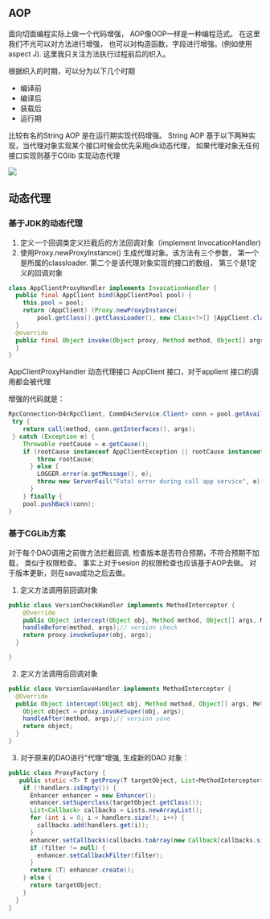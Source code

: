 ## AOP

   面向切面编程实际上做一个代码增强， AOP像OOP一样是一种编程范式。 在这里我们不光可以对方法进行增强，
也可以对构造函数，字段进行增强。(例如使用aspect J). 这里我只关注方法执行过程前后的织入。

   根据织入的时期，可以分为以下几个时期

-    编译前
-    编译后
-    装载后
-    运行期

比较有名的String AOP 是在运行期实现代码增强。
String AOP 基于以下两种实现，当代理对象实现某个接口时候会优先采用jdk动态代理， 如果代理对象无任何接口实现则基于CGlib 实现动态代理

![](http://www.baeldung.com/wp-content/uploads/2017/10/springaop-process.png) 


## 动态代理

### 基于JDK的动态代理

  1. 定义一个回调类定义拦截后的方法回调对象（implement InvocationHandler)
  2. 使用Proxy.newProxyInstance() 生成代理对象。该方法有三个参数， 第一个是所属的classloader.
  第二个是该代理对象实现的接口的数组， 第三个是1定义的回调对象

```java
class AppClientProxyHandler implements InvocationHandler {
  public final AppClient bind(AppClientPool pool) {
    this.pool = pool;
    return (AppClient) (Proxy.newProxyInstance(
        pool.getClass().getClassLoader(), new Class<?>[] {AppClient.class}, this));    
  }
  @override
  public final Object invoke(Object proxy, Method method, Object[] args) throws Throwable {
  }
}

```
AppClientProxyHandler 动态代理接口 AppClient 接口，对于applient 接口的调用都会被代理

增强的代码就是：

```Java
RpcConnection<D4cRpcClient, CommD4cService.Client> conn = pool.getAvailableConnnection();
 try {
    return call(method, conn.getInterfaces(), args);
 } catch (Exception e) {
    Throwable rootCause = e.getCause();
    if (rootCause instanceof AppClientException || rootCause instanceof UtilException) {
        throw rootCause;
      } else {
        LOGGER.error(e.getMessage(), e);
        throw new ServerFail("Fatal error during call app service", e);
      }
    } finally {
   	pool.pushBack(conn);
}
```

### 基于CGLib方案

对于每个DAO调用之前做方法拦截回调, 检查版本是否符合预期，不符合预期不加载， 类似于权限检查。
事实上对于sesion 的权限检查也应该基于AOP去做。 对于版本更新，则在sava成功之后去做。

 1. 定义方法调用前回调对象

``` java
public class VersionCheckHandler implements MethodInterceptor {
	@Override
	public Object intercept(Object obj, Method method, Object[] args, MethodProxy proxy) throws Throwable {
    handleBefore(method, args);// version check
    return proxy.invokeSuper(obj, args);
  }

}

```
 2. 定义方法调用后回调对象

```java
public class VersionSaveHandler implements MethodInterceptor {
  @Override
  public Object intercept(Object obj, Method method, Object[] args, MethodProxy proxy) throws Throwable {
    Object object = proxy.invokeSuper(obj, args);
    handleAfter(method, args);// version save
    return object;
  }
}
```
 3. 对于原来的DAO进行"代理"增强, 生成新的DAO 对象：

```java
public class ProxyFactory {
   public static <T> T getProxy(T targetObject, List<MethodInterceptor> handlers, CallbackFilter filter) {
    if (!handlers.isEmpty()) {
      Enhancer enhancer = new Enhancer();
      enhancer.setSuperclass(targetObject.getClass());
      List<Callback> callbacks = Lists.newArrayList();
      for (int i = 0; i < handlers.size(); i++) {
        callbacks.add(handlers.get(i));
      }
      enhancer.setCallbacks(callbacks.toArray(new Callback[callbacks.size()]));
      if (filter != null) {
        enhancer.setCallbackFilter(filter);
      }
      return (T) enhancer.create();
    } else {
      return targetObject;
    }
  }
}
```
